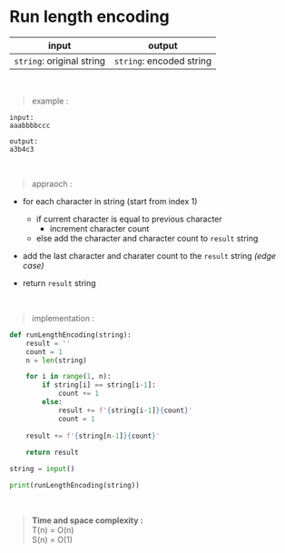 # Run length encoding 

| input | output |
| --- | --- |
| `string`: original string | `string`: encoded string |

<br>

> example :

```
input:
aaabbbbccc

output:
a3b4c3
```

<br>

> appraoch :

* for each character in string (start from index 1)
    * if current character is equal to previous character
        * increment character count
    * else add the character and character count to `result` string

* add the last character and charater count to the `result` string *(edge case)*

* return `result` string

<br>

> implementation :

```python
def runLengthEncoding(string):
    result = ''
    count = 1
    n = len(string)

    for i in range(1, n):
        if string[i] == string[i-1]:
            count += 1
        else:
            result += f'{string[i-1]}{count}'
            count = 1
    
    result += f'{string[n-1]}{count}'
    
    return result

string = input()

print(runLengthEncoding(string))
```

<br>

> **Time and space complexity :**
<br>T(n) = O(n)
<br>S(n) = O(1)